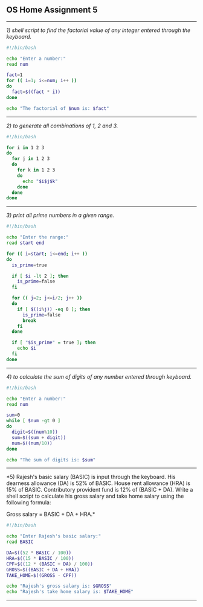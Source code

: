 ## OS Home Assignment 5

---

*1) shell script to find the factorial value of any integer entered through the keyboard.*

```bash
#!/bin/bash

echo "Enter a number:"
read num

fact=1
for (( i=1; i<=num; i++ ))
do
  fact=$((fact * i))
done

echo "The factorial of $num is: $fact"

```

---

*2) to generate all combinations of 1, 2 and 3.*

```bash
#!/bin/bash

for i in 1 2 3
do
  for j in 1 2 3
  do
    for k in 1 2 3
    do
      echo "$i$j$k"
    done
  done
done

```

---

*3) print all prime numbers in a given range.*

```bash
#!/bin/bash

echo "Enter the range:"
read start end

for (( i=start; i<=end; i++ ))
do
  is_prime=true

  if [ $i -lt 2 ]; then
    is_prime=false
  fi

  for (( j=2; j<=i/2; j++ ))
  do
    if [ $((i%j)) -eq 0 ]; then
      is_prime=false
      break
    fi
  done

  if [ "$is_prime" = true ]; then
    echo $i
  fi
done

```

---

*4) to calculate the sum of digits of any number entered through keyboard.*

```bash
#!/bin/bash

echo "Enter a number:"
read num

sum=0
while [ $num -gt 0 ]
do
  digit=$((num%10))
  sum=$((sum + digit))
  num=$((num/10))
done

echo "The sum of digits is: $sum"

```

---

*5) Rajesh's basic salary (BASIC) is input through the keyboard. His dearness allowance (DA) is 52% of BASIC. House rent allowance (HRA) is 15% of BASIC. Contributory provident fund is 12% of (BASIC + DA). Write a shell script to calculate his gross salary and take home salary using the following formula:

Gross salary = BASIC + DA + HRA.*

```bash
#!/bin/bash

echo "Enter Rajesh's basic salary:"
read BASIC

DA=$((52 * BASIC / 100))
HRA=$((15 * BASIC / 100))
CPF=$((12 * (BASIC + DA) / 100))
GROSS=$((BASIC + DA + HRA))
TAKE_HOME=$((GROSS - CPF))

echo "Rajesh's gross salary is: $GROSS"
echo "Rajesh's take home salary is: $TAKE_HOME"

```

---
